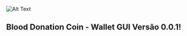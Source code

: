 ![Alt Text](https://raw.githubusercontent.com/blooddonationcoin/blooddonationcoin/master/blooddonationcoin/img/blooddonationcoin.png)


## Blood Donation Coin - Wallet GUI Versão 0.0.1!

###
